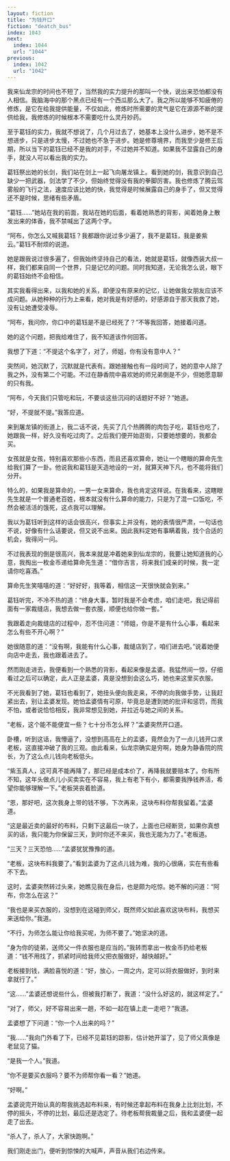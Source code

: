 ```yaml
---
layout: fiction
title: "为钱开口"
fiction: "deatch_bus"
index: 1043
next:
  index: 1044
  url: "1044"
previous:
  index: 1042
  url: "1042"
---
```

我来仙龙宗的时间也不短了，当然我的实力提升的那叫一个快，说出来恐怕都没有人相信。我脑海中的那个黑点已经有一个西瓜那么大了。我之所以能够不知疲倦的修炼，是它在给我提供能量，不仅如此，修炼时所需要的灵气是它在源源不断的提供给我，我修炼的时候根本不需要吃什么灵丹妙药。

至于葛钰的实力，我就不想说了，几个月过去了，她基本上没什么进步，她不是不想进步，只是进步太慢，不过她也不急于进步。她是修尊境界，而我至少是修王后期，所以当下的葛钰已经不是我的对手，不过她并不知道。如果我不显露自己的身手，就没人可以看出我的实力。

葛钰祭出她的长剑，我们站在剑上一起飞向屠龙镇上。看到她的剑，我意识到自己缺少一把武器，剑法学了不少，但始终觉得没有我的拳脚厉害。我也修炼了腾云驾雾般的飞行之法，速度应该比她的快，我觉得是时候展露自己的身手了，但又觉得还不是时候，思绪有些矛盾。

“葛钰……”她站在我的前面，我站在她的后面，看着她熟悉的背影，闻着她身上散发出来的体香，我不禁喊出了这两个字。

“阿布，你怎么又喊我葛钰？我都跟你说过多少遍了，我不是葛钰，我是姜紫云。”葛钰不耐烦的说道。

她是跟我说过很多遍了，但我始终坚持自己的看法，她就是葛钰，就像西装大叔一样，我们都来自同一个世界，只是记忆的问题。同时我知道，无论我怎么说，眼下的葛钰始终不会相信。

其实我看得出来，以我和她的关系，即便没有原来的记忆，让她做我女朋友应该不成问题。从她种种的行为上来看，她对我是有好感的，好感源自于那天我救了她，没有让她遭受凌辱。

“阿布，我问你，你口中的葛钰是不是已经死了？”不等我回答，她接着问道。

她的这个问题，把我给难住了，我不知道该作何回答。

我想了下道：“不提这个名字了，对了，师姐，你有没有意中人？”

突然间，她沉默了，沉默就是代表有。跟她接触也有一段时间了，她的意中人除了我之外，没有第二个可能。不过在静香院中喜欢她的师兄弟倒是不少，但她愿意聊的只有我。

“阿布，今天我们只管吃和玩，不要谈这些沉闷的话题好不好？”她道。

“好，不提就不提。”我答应道。

来到屠龙镇的街道上，我二话不说，先买了几个热腾腾的肉包子吃，葛钰也吃了，她跟我一样，好久没有吃过肉了。之后我们便开始逛街，只要她想要的，我都会买。

女孩就是女孩，特别喜欢那些小东西，而且还喜欢算命，她让一个瞎眼的算命先生给我们算了一卦。他说我和葛钰是天造地设的一对，就算天神下凡，也不能将我们分开。

特么的，如果我是算命的，一男一女来算命，我也肯定这样说。在我看来，这瞎眼先生就是一个普通老百姓，根本就没有什么算命的能力，只是为了混一口饭吃，不然会被活活的饿死，这点我可以理解。

我以为葛钰听到这样的话会很高兴，但事实上并没有，她的表情很严肃，一句话也不说，好像有什么话要说，但又说不出来。因此我料定她有事瞒着我，找个合适的机会，我得问一问。

不过我表现的倒是很高兴，我本来就是冲着她来到仙龙宗的，我要让她知道我的心意，我掏出一枚金币递给算命先生道：“借你吉言，将来我们成亲的时候，我一定请你吃喜酒。”

算命先生笑嘻嘻的道：“好好好，我等着，相信这一天很快就会到来。”

葛钰听完，不冷不热的道：“终身大事，暂时我是不会考虑，咱们走吧，我记得前面有一家裁缝店，我想去做一套衣服，顺便也给你做一套。”

我跟着走向裁缝店的过程中，忍不住问道：“师姐，你是不是有什么心事，看起来怎么有些不开心啊？”

她很随意的道：“没有啊，我能有什么心事，裁缝店到了，咱们进去吧。”说着她便向店中走去，我也跟着进去了。

然而刚走进去，我便看到一个熟悉的背影，看起来像是孟婆。我猛然间一惊，仔细看过之后可以确定，此人正是孟婆，真是没想到会这么巧，她也来这里买衣服。

不光我看到了她，葛钰也看到了，她扭头便向我走来，不停的向我做手势，让我赶紧出去，别让孟婆发现。她怕孟婆情有可原，毕竟总是遭到她的批评和惩罚，而我不怕，或者说恰恰相反，我非常想见到她，并拉近与她之间的关系。

“老板，这个能不能便宜一些？七十分币怎么样？”孟婆突然开口道。

卧槽，听到这话，我懵逼了，没想到高高在上的孟婆，竟然会为了一点儿钱开口求老板，这直接冲破了我的三观。由此看来，仙龙宗确实是穷啊，她身为静香院的院长，为了这么点儿钱向老板低头。

“紫玉真人，这可真不能再降了，那已经是成本价了，再降我就要赔本了。你有所不知，这年头做点儿小买卖实在不容易，我上有老下有小，都需要我挣钱养活，希望你能够理解一下。”老板哭丧着脸道。

“恩，那好吧，这次我身上带的钱不够，下次再来，这块布料你帮我留着。”孟婆道。

“这是最近卖的最好的布料，只剩下这最后一块了，上面也已经断货，如果你真想买的话，我只能为你保留三天，到时你还不来买，我也无能为力了。”老板道。

“三天？三天恐怕……”孟婆犹犹豫豫的道。

“老板，这块布料我要了。”看到孟婆为了这点儿钱为难，我的心很痛，实在有些看不下去。

这时，孟婆突然转过头来，她瞧见我在身后，也是颇为吃惊。她不解的问道：“阿布，你怎么在这？”

“我也是来买衣服的，没想到在这碰到师父，既然师父如此喜欢这块布料，我想买来送给你。”我道。

“不行，为师怎么能让你给我买呢，为师不要了。”她坚决的道。

“身为你的徒弟，送师父一件衣服也是应当的。”我转而拿出一枚金币扔给老板道：“钱不用找了，抓紧时间给我师父把衣服做好，越快越好。”

老板接到钱，满脸喜悦的道：“好，放心，一周之内，定可以将衣服做好，到时来拿就行了。”

“这……”孟婆还想说些什么，但被我打断了，我道：“没什么好这的，就这样定了。”

“对了，师父，好不容易出来一趟，不如一起在镇上走一走吧？”我道。

孟婆想了下问道：“你一个人出来的吗？”

“我……”我向门外看了下，已经不见葛钰的踪影，估计她开溜了，见了师父真像是老鼠见了猫。

“是我一个人。”我道。

“你不是要买衣服吗？要不为师帮你看一看？”她道。

“好啊。”

孟婆说完开始认真的帮我挑选起布料来，有时候还拿起布料在我身上比划比划，不停的摇头，不停的比划，最后还是选定了。待老板帮我裁量之后，我和孟婆便一起走了出去。

“杀人了，杀人了，大家快跑啊。”

我们刚走出门，便听到惊悚的大喊声，声音从我们右边传来。